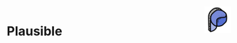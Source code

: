 <a href="https://uwuifier.com">
    <img src="assets/plausible-512.png" alt="Plausible logo" align="right" height="60" width="60" />
</a>

Plausible
======================